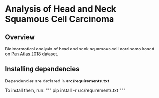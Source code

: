 # Analysis of Head and Neck Squamous Cell Carcinoma

## Overview
Bioinformatical analysis of head and neck squamous cell carcinoma based on [Pan Atlas 2018](https://www.cbioportal.org/study/summary?id=hnsc_tcga_pan_can_atlas_2018) dataset.

## Installing dependencies

Dependencies are declared in __src/requirements.txt__

To install them, run:
"""
pip install -r src/requirements.txt
"""